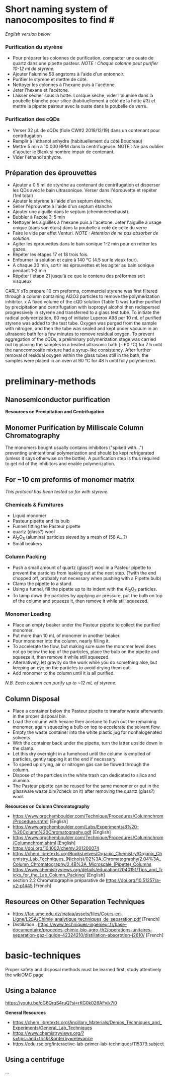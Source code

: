 # Short naming system of nanocomposites to find # <!--- TODO : find a name and turn my todo comments in issues haha --->
_English version below_

### Purification du styrène ###
- Pour  préparer les colonnes de purification, compacter une ouate de quartz dans une pipette pasteur. _NOTE : Chaque colonne peut purifier 10-12 ml de styrène._
- Ajouter l'alumine 58 angstoms à l'aide d'un entonnoir.
- Purifier le styrène et mettre de côté.
- Nettoyer les colonnes à l'hexane puis à l'acétone.
- Jeter l'hexane et l'acétone.
- Laisser sécher sous la hotte. Lorsque sèche, vider l'alumine dans la poubelle blanche pour silice (habituellement à côté de la hotte #3) et mettre la pipette pasteur avec la ouate dans la poubelle de verre.
### Purification des cQDs ###
- Verser 32 µl. de cQDs (fiole CW#2 2018/12/19) dans un contenant pour centrifugation
- Remplir à l'éthanol anhydre (habituellement du côté Boudreau)
- Mettre 5 min à 10 000 RPM dans la centrifugeuse. NOTE : Ne pas oublier d'ajouter le Blank si nombre impair de contenant.
- Vider l'éthanol anhydre.
## Préparation des éprouvettes ##
- Ajouter a 0 5 ml de styrène au contenant de centrifugation et disperser les QDs avec le bain ultrasonique. Verser dans l'éprouvette et répéter (1mI total)
- Ajouter le styrène à l'aide d'un septum étanche.
- Seller l'éprouvette à l'aide d'un septum étanche
- Ajouter une aiguille dans le septum (cheminée/exhaust).
- Bubbler à l'azote 3-5 min
- Nettoyer les aiguilles à l'hexane puis à l'acétone. Jeter l'aiguille à usage unique (dans son étuis) dans la poubelle à coté de celle du verre
- Faire le vide par effet Venturi. _NOTE : Attention de ne pas absorber de solution._
- Agiter les éprouvettes  dans le bain sonique 1-2 min pour en retirer les gazes.
- Répéter les étapes 17 et 18 trois fois.
- Enfourner la solution et cuire à 140 °C (4.5 sur le vieux four).
- A chaque 30 min, sortir les éprouvettes et les agiter au bain sonique pendant 1-2 min
- Répéter l'étape 21 jusqu'à ce que le contenu des préformes soit visqueux

CARLY
xTo prepare 10 cm preforms, commercial styrene was first filtered through a column containing Al2O3 particles to remove the polymerization inhibitor. 
x A fixed volume of the cQD solution (Table 1) was further purified by precipitation and centrifugation with isopropyl alcohol then redispersed progressively in styrene and transferred to a glass test tube.
 To initiate the radical polymerization, 60 mg of initiator Luperox A98 per 10 mL of purified styrene was added to the test tube. Oxygen was purged from the sample with nitrogen, and then the tube was sealed and kept under vacuum in an ultrasonic bath for a few minutes to remove residual oxygen. To prevent aggregation of the cQDs, a preliminary polymerization stage was carried out by placing the samples in a heated ultrasonic bath (∼60 °C) for 7 h until the nanocomposite mixture had a syrup-like consistency. After further removal of residual oxygen within the glass tubes still in the bath, the samples were placed in an oven at 90 °C for 48 h until fully polymerized.


<!---
TODO : The following needs to be moved in its own file for the 2 main heading H1 or otherwise separated and better organized:
--->
# preliminary-methods # 

## Nanosemiconductor purification ##
<!---
TODO : Everything here, the concept and a full detailed protocol needs to be written. The following from Carly can inspire, but it's meant first for synthesis and polymerization: 

cQD Synthesis and Dispersion. The cQDs prepared for this study consist of a CdSe core (diameter ∼3.2 nm) surrounded by a CdS shell, which were synthesized following the methods by Nasilowski et al.63 Afterward, the cQDs were purified using several centrifugation cycles with isopropyl alcohol and hexanes as the cQD nonsolvent and solvent, respectively, then redispersed in 10 mL of hexane to obtain a 6 μM concentration.

For polymerization : A fixed volume of the cQD solution (Table 1) was further purified by precipitation and centrifugation with isopropyl alcohol then redispersed progressively in styrene and transferred to a glass test tube.
--->

**Resources on Precipitation and Centrifugation**


## Monomer Purification by Milliscale Column Chromatography ##

The monomers bought usually contains inhibitors ("spiked with...") preventing unintentional polymerization and should be kept refrigerated (unless it says otherwise on the bottle). A purification step is thus required to get rid of the inhibitors and enable polymerization.

## For ~10 cm preforms of monomer matrix ##
_This protocol has been tested so far with styrene._

### Chemicals & Furnitures ###
- Liquid monomer
- Pasteur pipette and its bulb
- Funnel fitting the Pasteur pipette
- quartz (glass?) wool
- Al<sub>2</sub>O<sub>3</sub> (alumina) particles sieved by a mesh of (58 A...?)
- Small beakers

### Column Packing ###
- Push a small amount of quartz (glass?) wool in a Pasteur pipette to prevent the particles from leaking out at the next step. (?with the end chopped off, probably not necessary when pushing with a Pipette bulb)
- Clamp the pipette to a stand.
- Using a funnel, fill the pipette up to its indent with the Al<sub>2</sub>O<sub>3</sub> particles.
- To tamp down the particles by applying air pressure, put the bulb on top of the column and squeeze it, then remove it while still squeezed.

### Monomer Loading ### 
 - Place an empty beaker under the Pasteur pipette to collect the purified monomer.
 - Put more than 10 mL of monomer in another beaker.
 - Pour monomer into the column, nearly filling it.
 - To accelerate the flow, but making sure sure the monomer level does not go below the top of the particles, place the bulb on the pipette and squeeze it, then remove it while still squeezed.
 - Alternatively, let gravity do the work while you do something alse, but keeping an eye on the particles to avoid drying them out.
 - Add monomer to the column until it is all purified.

_N.B. Each column can purify up to ~12 mL of styrene._  
 
## Column Disposal ## 
- Place a container below the Pasteur pipette to transfer waste afterwards in the proper disposal bin.
- Load the column with hexane then acetone to flush out the remaining monomer, again squeezing a bulb on top to accelerate the solvant flow. 
- Empty the waste container into the white plastic jug for nonhalogenated solvents.
- With the container back under the pipette, turn the latter upside down in the clamp.
- Let this dry overnight in a fumehood until the column is emptied of particles, gently tapping it at the end if necessary.
- To speed up drying, air or nitrogen gas can be flowed through the column.
- Dispose of the particles in the white trash can dedicated to silica and alumina. <!--- Check with Mathieu Lamarre for the latter and write it on the can if ok --->
- The Pasteur pipette can be reused for the same monomer or put in the glassware waste bin(?check on it) after removing the quartz (glass?) wool.
 
<!--- Try the slurry method for bigger volumes with the 3it crew ---> 

**Resources on Column Chromatography**
<!---
TODO : format properly as references
--->
- <a href="https://www.orgchemboulder.com/Technique/Procedures/Columnchrom/Procedure.shtml">https://www.orgchemboulder.com/Technique/Procedures/Columnchrom/Procedure.shtml</a> [English]
- <a href="https://www.orgchemboulder.com/Labs/Experiments/8%20-%20Column%20Chromatography.pdf">https://www.orgchemboulder.com/Labs/Experiments/8%20-%20Column%20Chromatography.pdf</a> [English]
- <a href="https://www.orgchemboulder.com/Technique/Procedures/Columnchrom/Columnchrom.shtml">https://www.orgchemboulder.com/Technique/Procedures/Columnchrom/Columnchrom.shtml</a> [English]
- <a href="https://doi.org/10.1002/chemv.201200074">https://doi.org/10.1002/chemv.201200074</a>
- <a href="https://chem.libretexts.org/Bookshelves/Organic_Chemistry/Organic_Chemistry_Lab_Techniques_(Nichols)/02%3A_Chromatography/2.04%3A_Column_Chromatography/2.4B%3A_Microscale_(Pipette)_Columns">https://chem.libretexts.org/Bookshelves/Organic_Chemistry/Organic_Chemistry_Lab_Techniques_(Nichols)/02%3A_Chromatography/2.04%3A_Column_Chromatography/2.4B%3A_Microscale_(Pipette)_Columns</a>
- <a href="https://www.chemistryviews.org/details/education/2040151/Tips_and_Tricks_for_the_Lab_Column_Packing/">https://www.chemistryviews.org/details/education/2040151/Tips_and_Tricks_for_the_Lab_Column_Packing/</a> [English]
- section 2.2 Chromatographie préparative de <a href="https://doi.org/10.51257/a-v2-p1445">https://doi.org/10.51257/a-v2-p1445</a> [French]
<!--- TODO : find a good video from the channels on Quick Notes--->


## Resources on Other Separation Techniques ##
<!---
TODO : format properly as references & add the wikipedia purification page
--->
- <a href="https://fac.umc.edu.dz/inataa/assets/files/Cours-en-Ligne/L2SA/Chimie_analytique_techniques_de_separation.pdf"> https://fac.umc.edu.dz/inataa/assets/files/Cours-en-Ligne/L2SA/Chimie_analytique_techniques_de_separation.pdf</a> [French] <!--- TODO : find a better one --->
- Distillation : <a href="https://www.techniques-ingenieur.fr/base-documentaire/procedes-chimie-bio-agro-th2/operations-unitaires-separation-gaz-liquide-42324210/distillation-absorption-j2610/">https://www.techniques-ingenieur.fr/base-documentaire/procedes-chimie-bio-agro-th2/operations-unitaires-separation-gaz-liquide-42324210/distillation-absorption-j2610/</a> [French]



# basic-techniques #

Proper safety and disposal methods must be learned first, study attentively the wikiOMC page <!--- TODO : ...name & link.. + develop a page on cristal growth like the series starting from http://dx.doi.org/10.1002/chemv.201200103 with lamer models as well and more theory :) --->

## Using a balance ##
<!---
TODO : add a short text including what is acceptably skipped from the video in our lab
--->
<a href="https://youtu.be/cG6QrqS4ruQ?si=rKG0k026AFvik7i0">https://youtu.be/cG6QrqS4ruQ?si=rKG0k026AFvik7i0</a>

**General Resources**
- <a href="https://chem.libretexts.org/Ancillary_Materials/Demos_Techniques_and_Experiments/General_Lab_Techniques">https://chem.libretexts.org/Ancillary_Materials/Demos_Techniques_and_Experiments/General_Lab_Techniques</a>
- <a href="https://www.chemistryviews.org/?s=tips+and+tricks&orderby=relevance">https://www.chemistryviews.org/?s=tips+and+tricks&orderby=relevance</a>
- <a href="https://edu.rsc.org/interactive-lab-primer-lab-techniques/115379.subject">https://edu.rsc.org/interactive-lab-primer-lab-techniques/115379.subject</a>

## Using a centrifuge ##
...
